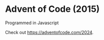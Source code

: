 # Advent of Code (2015)

Programmed in Javascript

Check out https://adventofcode.com/2024.

<!-- <a href="https://adventofcode.com/2024"><img src="calendar.svg" width="80%" /></a> -->

